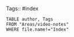Tags:: #index 

```dataview
TABLE author, Tags
FROM "Areas/video-notes"
WHERE file.name!="Index"
```
